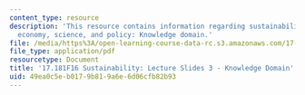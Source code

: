 ```yaml
---
content_type: resource
description: 'This resource contains information regarding sustainability: political
  economy, science, and policy: Knowledge domain.'
file: /media/https%3A/open-learning-course-data-rc.s3.amazonaws.com/17-181-sustainability-political-economy-science-and-policy-fall-2016/49ea0c5eb0179b819a6e6d06cfb82b93_MIT17_181F16_Week3.pdf
file_type: application/pdf
resourcetype: Document
title: '17.181F16 Sustainability: Lecture Slides 3 - Knowledge Domain'
uid: 49ea0c5e-b017-9b81-9a6e-6d06cfb82b93
---
```

